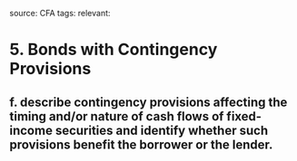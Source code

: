source: CFA
tags: 
relevant: 

# 5. Bonds with Contingency Provisions

## f. describe contingency provisions affecting the timing and/or nature of cash flows of fixed-income securities and identify whether such provisions benefit the borrower or the lender.

